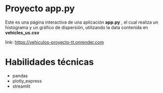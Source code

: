 # Proyecto app.py


Este es una página interactiva de una aplicación **app.py** , el cual realiza un histograma y un gráfico de dispersión, utilizando la data contenida en **vehicles_us.csv**

link: https://vehiculos-proyecto-tt.onrender.com
# Habilidades técnicas
- pandas
- plotly_express
- streamlit
